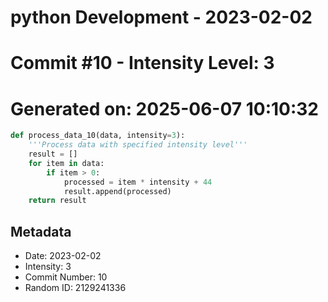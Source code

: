 ﻿# python Development - 2023-02-02
# Commit #10 - Intensity Level: 3
# Generated on: 2025-06-07 10:10:32
```python
def process_data_10(data, intensity=3):
    '''Process data with specified intensity level'''
    result = []
    for item in data:
        if item > 0:
            processed = item * intensity + 44
            result.append(processed)
    return result
```
## Metadata
- Date: 2023-02-02
- Intensity: 3
- Commit Number: 10
- Random ID: 2129241336
